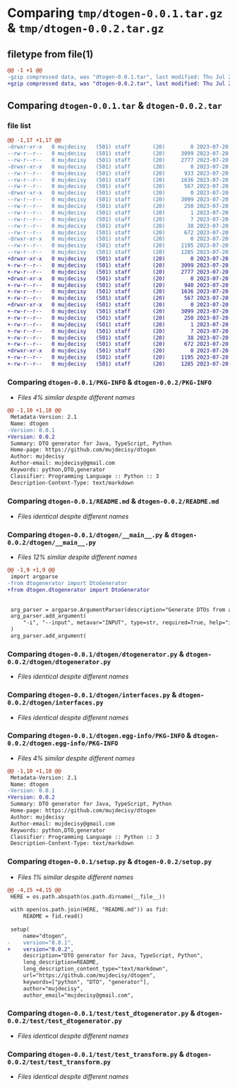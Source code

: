 # Comparing `tmp/dtogen-0.0.1.tar.gz` & `tmp/dtogen-0.0.2.tar.gz`

## filetype from file(1)

```diff
@@ -1 +1 @@
-gzip compressed data, was "dtogen-0.0.1.tar", last modified: Thu Jul 20 21:30:52 2023, max compression
+gzip compressed data, was "dtogen-0.0.2.tar", last modified: Thu Jul 20 21:35:02 2023, max compression
```

## Comparing `dtogen-0.0.1.tar` & `dtogen-0.0.2.tar`

### file list

```diff
@@ -1,17 +1,17 @@
-drwxr-xr-x   0 mujdecisy   (501) staff       (20)        0 2023-07-20 21:30:52.647819 dtogen-0.0.1/
--rw-r--r--   0 mujdecisy   (501) staff       (20)     3099 2023-07-20 21:30:52.647647 dtogen-0.0.1/PKG-INFO
--rw-r--r--   0 mujdecisy   (501) staff       (20)     2777 2023-07-20 21:30:14.000000 dtogen-0.0.1/README.md
-drwxr-xr-x   0 mujdecisy   (501) staff       (20)        0 2023-07-20 21:30:52.646432 dtogen-0.0.1/dtogen/
--rw-r--r--   0 mujdecisy   (501) staff       (20)      933 2023-07-20 21:20:57.000000 dtogen-0.0.1/dtogen/__main__.py
--rw-r--r--   0 mujdecisy   (501) staff       (20)     1636 2023-07-20 21:12:11.000000 dtogen-0.0.1/dtogen/dtogenerator.py
--rw-r--r--   0 mujdecisy   (501) staff       (20)      567 2023-07-20 21:12:11.000000 dtogen-0.0.1/dtogen/interfaces.py
-drwxr-xr-x   0 mujdecisy   (501) staff       (20)        0 2023-07-20 21:30:52.647073 dtogen-0.0.1/dtogen.egg-info/
--rw-r--r--   0 mujdecisy   (501) staff       (20)     3099 2023-07-20 21:30:52.000000 dtogen-0.0.1/dtogen.egg-info/PKG-INFO
--rw-r--r--   0 mujdecisy   (501) staff       (20)      250 2023-07-20 21:30:52.000000 dtogen-0.0.1/dtogen.egg-info/SOURCES.txt
--rw-r--r--   0 mujdecisy   (501) staff       (20)        1 2023-07-20 21:30:52.000000 dtogen-0.0.1/dtogen.egg-info/dependency_links.txt
--rw-r--r--   0 mujdecisy   (501) staff       (20)        7 2023-07-20 21:30:52.000000 dtogen-0.0.1/dtogen.egg-info/top_level.txt
--rw-r--r--   0 mujdecisy   (501) staff       (20)       38 2023-07-20 21:30:52.647866 dtogen-0.0.1/setup.cfg
--rw-r--r--   0 mujdecisy   (501) staff       (20)      672 2023-07-20 21:12:11.000000 dtogen-0.0.1/setup.py
-drwxr-xr-x   0 mujdecisy   (501) staff       (20)        0 2023-07-20 21:30:52.647408 dtogen-0.0.1/test/
--rw-r--r--   0 mujdecisy   (501) staff       (20)     1195 2023-07-20 21:12:11.000000 dtogen-0.0.1/test/test_dtogenerator.py
--rw-r--r--   0 mujdecisy   (501) staff       (20)     1285 2023-07-20 21:12:11.000000 dtogen-0.0.1/test/test_transform.py
+drwxr-xr-x   0 mujdecisy   (501) staff       (20)        0 2023-07-20 21:35:02.952021 dtogen-0.0.2/
+-rw-r--r--   0 mujdecisy   (501) staff       (20)     3099 2023-07-20 21:35:02.951860 dtogen-0.0.2/PKG-INFO
+-rw-r--r--   0 mujdecisy   (501) staff       (20)     2777 2023-07-20 21:30:14.000000 dtogen-0.0.2/README.md
+drwxr-xr-x   0 mujdecisy   (501) staff       (20)        0 2023-07-20 21:35:02.950577 dtogen-0.0.2/dtogen/
+-rw-r--r--   0 mujdecisy   (501) staff       (20)      940 2023-07-20 21:33:54.000000 dtogen-0.0.2/dtogen/__main__.py
+-rw-r--r--   0 mujdecisy   (501) staff       (20)     1636 2023-07-20 21:12:11.000000 dtogen-0.0.2/dtogen/dtogenerator.py
+-rw-r--r--   0 mujdecisy   (501) staff       (20)      567 2023-07-20 21:12:11.000000 dtogen-0.0.2/dtogen/interfaces.py
+drwxr-xr-x   0 mujdecisy   (501) staff       (20)        0 2023-07-20 21:35:02.951225 dtogen-0.0.2/dtogen.egg-info/
+-rw-r--r--   0 mujdecisy   (501) staff       (20)     3099 2023-07-20 21:35:02.000000 dtogen-0.0.2/dtogen.egg-info/PKG-INFO
+-rw-r--r--   0 mujdecisy   (501) staff       (20)      250 2023-07-20 21:35:02.000000 dtogen-0.0.2/dtogen.egg-info/SOURCES.txt
+-rw-r--r--   0 mujdecisy   (501) staff       (20)        1 2023-07-20 21:35:02.000000 dtogen-0.0.2/dtogen.egg-info/dependency_links.txt
+-rw-r--r--   0 mujdecisy   (501) staff       (20)        7 2023-07-20 21:35:02.000000 dtogen-0.0.2/dtogen.egg-info/top_level.txt
+-rw-r--r--   0 mujdecisy   (501) staff       (20)       38 2023-07-20 21:35:02.952071 dtogen-0.0.2/setup.cfg
+-rw-r--r--   0 mujdecisy   (501) staff       (20)      672 2023-07-20 21:34:45.000000 dtogen-0.0.2/setup.py
+drwxr-xr-x   0 mujdecisy   (501) staff       (20)        0 2023-07-20 21:35:02.951632 dtogen-0.0.2/test/
+-rw-r--r--   0 mujdecisy   (501) staff       (20)     1195 2023-07-20 21:12:11.000000 dtogen-0.0.2/test/test_dtogenerator.py
+-rw-r--r--   0 mujdecisy   (501) staff       (20)     1285 2023-07-20 21:12:11.000000 dtogen-0.0.2/test/test_transform.py
```

### Comparing `dtogen-0.0.1/PKG-INFO` & `dtogen-0.0.2/PKG-INFO`

 * *Files 4% similar despite different names*

```diff
@@ -1,10 +1,10 @@
 Metadata-Version: 2.1
 Name: dtogen
-Version: 0.0.1
+Version: 0.0.2
 Summary: DTO generator for Java, TypeScript, Python
 Home-page: https://github.com/mujdecisy/dtogen
 Author: mujdecisy
 Author-email: mujdecisy@gmail.com
 Keywords: python,DTO,generator
 Classifier: Programming Language :: Python :: 3
 Description-Content-Type: text/markdown
```

### Comparing `dtogen-0.0.1/README.md` & `dtogen-0.0.2/README.md`

 * *Files identical despite different names*

### Comparing `dtogen-0.0.1/dtogen/__main__.py` & `dtogen-0.0.2/dtogen/__main__.py`

 * *Files 12% similar despite different names*

```diff
@@ -1,9 +1,9 @@
 import argparse
-from dtogenerator import DtoGenerator
+from dtogen.dtogenerator import DtoGenerator
 
 
 arg_parser = argparse.ArgumentParser(description="Generate DTOs from a YAML file")
 arg_parser.add_argument(
     "-i", "--input", metavar="INPUT", type=str, required=True, help="input YAML file"
 )
 arg_parser.add_argument(
```

### Comparing `dtogen-0.0.1/dtogen/dtogenerator.py` & `dtogen-0.0.2/dtogen/dtogenerator.py`

 * *Files identical despite different names*

### Comparing `dtogen-0.0.1/dtogen/interfaces.py` & `dtogen-0.0.2/dtogen/interfaces.py`

 * *Files identical despite different names*

### Comparing `dtogen-0.0.1/dtogen.egg-info/PKG-INFO` & `dtogen-0.0.2/dtogen.egg-info/PKG-INFO`

 * *Files 4% similar despite different names*

```diff
@@ -1,10 +1,10 @@
 Metadata-Version: 2.1
 Name: dtogen
-Version: 0.0.1
+Version: 0.0.2
 Summary: DTO generator for Java, TypeScript, Python
 Home-page: https://github.com/mujdecisy/dtogen
 Author: mujdecisy
 Author-email: mujdecisy@gmail.com
 Keywords: python,DTO,generator
 Classifier: Programming Language :: Python :: 3
 Description-Content-Type: text/markdown
```

### Comparing `dtogen-0.0.1/setup.py` & `dtogen-0.0.2/setup.py`

 * *Files 1% similar despite different names*

```diff
@@ -4,15 +4,15 @@
 HERE = os.path.abspath(os.path.dirname(__file__))
 
 with open(os.path.join(HERE, "README.md")) as fid:
     README = fid.read()
 
 setup(
     name="dtogen",
-    version="0.0.1",
+    version="0.0.2",
     description="DTO generator for Java, TypeScript, Python",
     long_description=README,
     long_description_content_type="text/markdown",
     url="https://github.com/mujdecisy/dtogen",
     keywords=["python", "DTO", "generator"],
     author="mujdecisy",
     author_email="mujdecisy@gmail.com",
```

### Comparing `dtogen-0.0.1/test/test_dtogenerator.py` & `dtogen-0.0.2/test/test_dtogenerator.py`

 * *Files identical despite different names*

### Comparing `dtogen-0.0.1/test/test_transform.py` & `dtogen-0.0.2/test/test_transform.py`

 * *Files identical despite different names*

